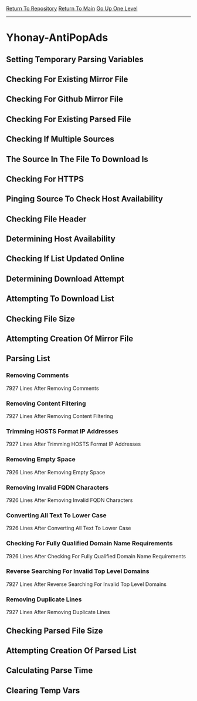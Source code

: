 [Return To Repository](https://github.com/deathbybandaid/piholeparser/)
[Return To Main](https://github.com/deathbybandaid/piholeparser/blob/master/RecentRunLogs/Mainlog.md)
[Go Up One Level](https://github.com/deathbybandaid/piholeparser/blob/master/RecentRunLogs/TopLevelScripts/30-Processing-External-Blacklists.md)
____________________________________
# Yhonay-AntiPopAds
## Setting Temporary Parsing Variables
## Checking For Existing Mirror File
## Checking For Github Mirror File
## Checking For Existing Parsed File
## Checking If Multiple Sources
## The Source In The File To Download Is
## Checking For HTTPS
## Pinging Source To Check Host Availability
## Checking File Header
## Determining Host Availability
## Checking If List Updated Online
## Determining Download Attempt
## Attempting To Download List
## Checking File Size
## Attempting Creation Of Mirror File
## Parsing List
### Removing Comments
7927 Lines After Removing Comments
### Removing Content Filtering
7927 Lines After Removing Content Filtering
### Trimming HOSTS Format IP Addresses
7927 Lines After Trimming HOSTS Format IP Addresses
### Removing Empty Space
7926 Lines After Removing Empty Space
### Removing Invalid FQDN Characters
7926 Lines After Removing Invalid FQDN Characters
### Converting All Text To Lower Case
7926 Lines After Converting All Text To Lower Case
### Checking For Fully Qualified Domain Name Requirements
7926 Lines After Checking For Fully Qualified Domain Name Requirements
### Reverse Searching For Invalid Top Level Domains
7927 Lines After Reverse Searching For Invalid Top Level Domains
### Removing Duplicate Lines
7927 Lines After Removing Duplicate Lines
## Checking Parsed File Size
## Attempting Creation Of Parsed List
## Calculating Parse Time
## Clearing Temp Vars
